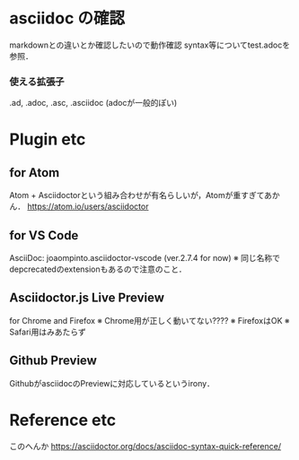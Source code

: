# asciidoc の確認

markdownとの違いとか確認したいので動作確認
syntax等についてtest.adocを参照．

### 使える拡張子
.ad, .adoc, .asc, .asciidoc
(adocが一般的ぽい)


# Plugin etc

## for Atom 
Atom + Asciidoctorという組み合わせが有名らしいが，Atomが重すぎてあかん．
https://atom.io/users/asciidoctor


## for VS Code
AsciiDoc: joaompinto.asciidoctor-vscode  (ver.2.7.4 for now)
※ 同じ名称でdepcrecatedのextensionもあるので注意のこと．


## Asciidoctor.js Live Preview
for Chrome and Firefox
※ Chrome用が正しく動いてない????
※ FirefoxはOK
※ Safari用はみあたらず

## Github Preview
GithubがasciidocのPreviewに対応しているというirony．



# Reference etc
このへんか
https://asciidoctor.org/docs/asciidoc-syntax-quick-reference/







